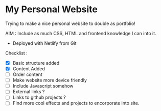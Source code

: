 # My Personal Website

Trying to make a nice personal website to double as portfolio!

AIM : Include as much CSS, HTML and frontend knowledge I can into it. 

- Deployed with Netlify from Git

Checklist :
- [x] Basic structure added
- [x] Content Added
- [ ] Order content
- [ ] Make website more device friendly
- [ ] Include Javascript somehow
- [ ] External links ?
- [ ] Links to github projects ?
- [ ] Find more cool effects and projects to encorporate into site.